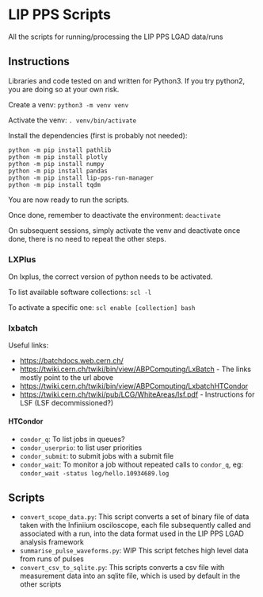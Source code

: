 # LIP PPS Scripts
All the scripts for running/processing the LIP PPS LGAD data/runs

## Instructions

Libraries and code tested on and written for Python3.
If you try python2, you are doing so at your own risk.

Create a venv: `python3 -m venv venv`

Activate the venv: `. venv/bin/activate`

Install the dependencies (first is probably not needed):
```shell
python -m pip install pathlib
python -m pip install plotly
python -m pip install numpy
python -m pip install pandas
python -m pip install lip-pps-run-manager
python -m pip install tqdm
```

You are now ready to run the scripts.

Once done, remember to deactivate the environment: `deactivate`

On subsequent sessions, simply activate the venv and deactivate once done, there is no need to repeat the other steps.

### LXPlus
On lxplus, the correct version of python needs to be activated.

To list available software collections: `scl -l`

To activate a specific one: `scl enable [collection] bash`

### lxbatch

Useful links:
- https://batchdocs.web.cern.ch/
- https://twiki.cern.ch/twiki/bin/view/ABPComputing/LxBatch - The links mostly point to the url above
- https://twiki.cern.ch/twiki/bin/view/ABPComputing/LxbatchHTCondor
- https://twiki.cern.ch/twiki/pub/LCG/WhiteAreas/lsf.pdf - Instructions for LSF (LSF decommissioned?)

#### HTCondor

- `condor_q`: To list jobs in queues?
- `condor_userprio`: to list user priorities
- `condor_submit`: to submit jobs with a submit file
- `condor_wait`: To monitor a job without repeated calls to `condor_q`, eg: `condor_wait -status log/hello.10934689.log`


## Scripts
- `convert_scope_data.py`: This script converts a set of binary file of data taken with the Infiniium osciloscope, each file subsequently called and associated with a run, into the data format used in the LIP PPS LGAD analysis framework
- `summarise_pulse_waveforms.py`: WIP This script fetches high level data from runs of pulses
- `convert_csv_to_sqlite.py`: This scripts converts a csv file with measurement data into an sqlite file, which is used by default in the other scripts
